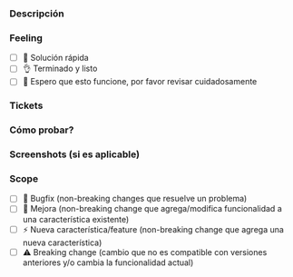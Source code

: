 ### Descripción

[//]: <> (Aca debe ir la descripcion del PullRequest, qué es? qué hace?)

### Feeling

[//]: <> (Cómo te sientes con este PR? La solución que entregas cómo te hace sentir?)

- [ ] 🤙 Solución rápida
- [ ] 👌 Terminado y listo
- [ ] 🤞 Espero que esto funcione, por favor revisar cuidadosamente

### Tickets

[//]: <> (El número del ticket asociado a este PR)

### Cómo probar?

[//]: <> (Pasos necesarios para probar esta funcionalidad)

### Screenshots (si es aplicable)

[//]: <> (Capturas de pantalla que ayuden a entender qué hiciste en este PR)

### Scope

- [ ] 🐞 Bugfix (non-breaking changes que resuelve un problema)
- [ ] 💚 Mejora (non-breaking change que agrega/modifica funcionalidad a una característica existente)
- [ ] ⚡️ Nueva característica/feature (non-breaking change que agrega una nueva característica)
- [ ] ⚠️ Breaking change (cambio que no es compatible con versiones anteriores y/o cambia la funcionalidad actual)

